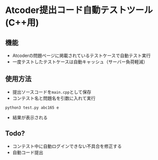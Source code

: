 # Atcoder提出コード自動テストツール(C++用)
## 機能
* Atcoderの問題ページに掲載されているテストケースで自動テスト実行
* 一度テストしたテストケースは自動キャッシュ（サーバー負荷軽減）

## 使用方法
* 提出ソースコードを`main.cpp`として保存
* コンテスト名と問題名を引数に入れて実行
```
python3 test.py abc165 e
```
* 結果が表示される

## Todo?
* コンテスト中に自動ログインできない不具合を修正する
* 自動コード提出

